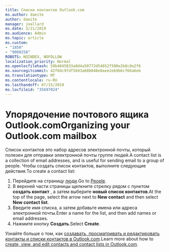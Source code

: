 ```yaml
---
title: Списки контактов Outlook.com
ms.author: daeite
author: daeite
manager: joallard
ms.date: 3/21/2019
ms.audience: Admin
ms.topic: article
ms.custom:
- "1850"
- "9000258"
ROBOTS: NOINDEX, NOFOLLOW
localization_priority: Normal
ms.openlocfilehash: 59b4845833a8d4a50772d54852f500e2b8c8e2f6
ms.sourcegitcommit: 42f0dc9fdf5b93a68b048e8aee2eb9b6cf66a6eb
ms.translationtype: MT
ms.contentlocale: ru-RU
ms.lasthandoff: 07/15/2019
ms.locfileid: "35697024"
---
```

# <a name="organizing-your-outlookcom-mailbox"></a><span data-ttu-id="66638-102">Упорядочение почтового ящика Outlook.com</span><span class="sxs-lookup"><span data-stu-id="66638-102">Organizing your Outlook.com mailbox</span></span>

<span data-ttu-id="66638-103">Список контактов это набор адресов электронной почты, который полезен для отправки электронной почты группе людей.</span><span class="sxs-lookup"><span data-stu-id="66638-103">A contact list is a collection of email addresses, and is useful for sending email to a group of people.</span></span> <span data-ttu-id="66638-104">Чтобы создать список контактов, выполните следующие действия.</span><span class="sxs-lookup"><span data-stu-id="66638-104">To create a contact list:</span></span>

1. <span data-ttu-id="66638-105">Перейдите на страницу [люди](https://outlook.live.com/people/).</span><span class="sxs-lookup"><span data-stu-id="66638-105">Go to [People](https://outlook.live.com/people/).</span></span>
1. <span data-ttu-id="66638-106">В верхней части страницы щелкните стрелку рядом с пунктом **создать контакт** , а затем выберите **новый список контактов**.</span><span class="sxs-lookup"><span data-stu-id="66638-106">At the top of the page, select the arrow next to **New contact** and then select **New contact list**.</span></span>
1. <span data-ttu-id="66638-107">Введите имя списка, а затем добавьте имена или адреса электронной почты.</span><span class="sxs-lookup"><span data-stu-id="66638-107">Enter a name for the list, and then add names or email addresses.</span></span>
1. <span data-ttu-id="66638-108">Нажмите кнопку **Создать**.</span><span class="sxs-lookup"><span data-stu-id="66638-108">Select **Create**.</span></span>

<span data-ttu-id="66638-109">Узнайте больше о том, как [создавать, просматривать и редактировать контакты и списки контактов в Outlook.com](https://support.office.com/article/5b909158-036e-4820-92f7-2a27f57b9f01?wt.mc_id=Office_Outlook_com_Alchemy).</span><span class="sxs-lookup"><span data-stu-id="66638-109">Learn more about how to [create, view, and edit contacts and contact lists in Outlook.com](https://support.office.com/article/5b909158-036e-4820-92f7-2a27f57b9f01?wt.mc_id=Office_Outlook_com_Alchemy).</span></span>